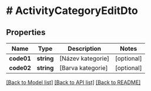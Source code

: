 # # ActivityCategoryEditDto

## Properties

Name | Type | Description | Notes
------------ | ------------- | ------------- | -------------
**code01** | **string** | [Název kategorie] | [optional]
**code02** | **string** | [Barva kategorie] | [optional]

[[Back to Model list]](../../README.md#models) [[Back to API list]](../../README.md#endpoints) [[Back to README]](../../README.md)
